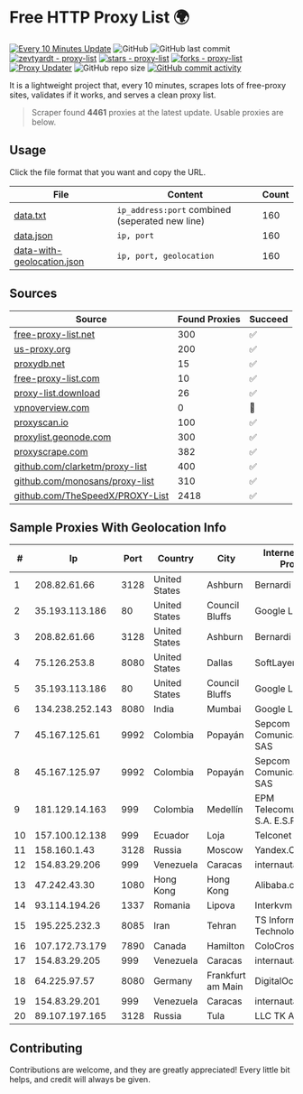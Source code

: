 
# Free HTTP Proxy List 🌍

[![Every 10 Minutes Update](https://github.com/mertguvencli/http-proxy-list/actions/workflows/main.yml/badge.svg?branch=main)](https://github.com/mertguvencli/http-proxy-list/actions/workflows/main.yml)
![GitHub](https://img.shields.io/github/license/mertguvencli/http-proxy-list)
![GitHub last commit](https://img.shields.io/github/last-commit/mertguvencli/http-proxy-list)
[![zevtyardt - proxy-list](https://img.shields.io/static/v1?label=zevtyardt&message=proxy-list&color=blue&logo=github)](https://github.com/zevtyardt/proxy-list "Go to GitHub repo")
[![stars - proxy-list](https://img.shields.io/github/stars/zevtyardt/proxy-list?style=social)](https://github.com/zevtyardt/proxy-list)
[![forks - proxy-list](https://img.shields.io/github/forks/zevtyardt/proxy-list?style=social)](https://github.com/zevtyardt/proxy-list)
[![Proxy Updater](https://github.com/zevtyardt/proxy-list/workflows/Proxy%20Updater/badge.svg)](https://github.com/zevtyardt/proxy-list/actions?query=workflow:"Proxy+Updater")
![GitHub repo size](https://img.shields.io/github/repo-size/zevtyardt/proxy-list)
[![GitHub commit activity](https://img.shields.io/github/commit-activity/m/zevtyardt/proxy-list?logo=commits)](https://github.com/zevtyardt/proxy-list/commits/main)

It is a lightweight project that, every 10 minutes, scrapes lots of free-proxy sites, validates if it works, and serves a clean proxy list.

> Scraper found **4461** proxies at the latest update. Usable proxies are below.

## Usage

Click the file format that you want and copy the URL.

|File|Content|Count|
|----|-------|-----|
|[data.txt](https://raw.githubusercontent.com/mertguvencli/http-proxy-list/main/proxy-list/data.txt)|`ip_address:port` combined (seperated new line)|160|
|[data.json](https://raw.githubusercontent.com/mertguvencli/http-proxy-list/main/proxy-list/data.json)|`ip, port`|160|
|[data-with-geolocation.json](https://raw.githubusercontent.com/mertguvencli/http-proxy-list/main/proxy-list/data-with-geolocation.json)|`ip, port, geolocation`|160|

## Sources

|Source|Found Proxies|Succeed|
|------|-------------|-------|
|[free-proxy-list.net](https://free-proxy-list.net)|300|✅|
|[us-proxy.org](https://www.us-proxy.org)|200|✅|
|[proxydb.net](http://proxydb.net)|15|✅|
|[free-proxy-list.com](https://free-proxy-list.com/?page=&port=&type%5B%5D=http&type%5B%5D=https&up_time=0&search=Search)|10|✅|
|[proxy-list.download](https://www.proxy-list.download/HTTP)|26|✅|
|[vpnoverview.com](https://vpnoverview.com/privacy/anonymous-browsing/free-proxy-servers)|0|🚫|
|[proxyscan.io](https://www.proxyscan.io)|100|✅|
|[proxylist.geonode.com](https://proxylist.geonode.com/api/proxy-list?limit=300&page=1&sort_by=lastChecked&sort_type=desc&protocols=http,https)|300|✅|
|[proxyscrape.com](https://api.proxyscrape.com/v2/?request=displayproxies&protocol=http&timeout=10000&country=all&ssl=all&anonymity=all)|382|✅|
|[github.com/clarketm/proxy-list](https://raw.githubusercontent.com/clarketm/proxy-list/master/proxy-list-raw.txt)|400|✅|
|[github.com/monosans/proxy-list](https://raw.githubusercontent.com/monosans/proxy-list/main/proxies/http.txt)|310|✅|
|[github.com/TheSpeedX/PROXY-List](https://raw.githubusercontent.com/TheSpeedX/PROXY-List/master/http.txt)|2418|✅|


## Sample Proxies With Geolocation Info

|#|Ip|Port|Country|City|Internet Service Provider|
|-|--|----|-------|----|-------------------------|
|1|208.82.61.66|3128|United States|Ashburn|Bernardi Sounds|
|2|35.193.113.186|80|United States|Council Bluffs|Google LLC|
|3|208.82.61.66|3128|United States|Ashburn|Bernardi Sounds|
|4|75.126.253.8|8080|United States|Dallas|SoftLayer|
|5|35.193.113.186|80|United States|Council Bluffs|Google LLC|
|6|134.238.252.143|8080|India|Mumbai|Google LLC|
|7|45.167.125.61|9992|Colombia|Popayán|Sepcom Comunicaciones SAS|
|8|45.167.125.97|9992|Colombia|Popayán|Sepcom Comunicaciones SAS|
|9|181.129.14.163|999|Colombia|Medellín|EPM Telecomunicaciones S.A. E.S.P.|
|10|157.100.12.138|999|Ecuador|Loja|Telconet S.A|
|11|158.160.1.43|3128|Russia|Moscow|Yandex.Cloud LLC|
|12|154.83.29.206|999|Venezuela|Caracas|internautas system|
|13|47.242.43.30|1080|Hong Kong|Hong Kong|Alibaba.com LLC|
|14|93.114.194.26|1337|Romania|Lipova|Interkvm Host SRL|
|15|195.225.232.3|8085|Iran|Tehran|TS Information Technology Limited|
|16|107.172.73.179|7890|Canada|Hamilton|ColoCrossing|
|17|154.83.29.205|999|Venezuela|Caracas|internautas system|
|18|64.225.97.57|8080|Germany|Frankfurt am Main|DigitalOcean, LLC|
|19|154.83.29.201|999|Venezuela|Caracas|internautas system|
|20|89.107.197.165|3128|Russia|Tula|LLC TK Altair|



## Contributing

Contributions are welcome, and they are greatly appreciated! Every
little bit helps, and credit will always be given.

